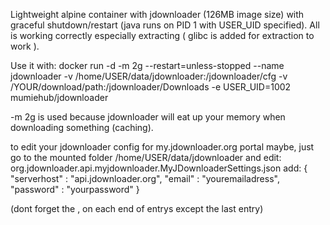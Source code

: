 Lightweight alpine container with jdownloader (126MB image size) with graceful shutdown/restart (java runs on PID 1 with USER_UID specified). All is working correctly especially extracting ( glibc is added for extraction to work ).

Use it with:
docker run -d -m 2g --restart=unless-stopped --name jdownloader -v /home/USER/data/jdownloader:/jdownloader/cfg -v /YOUR/download/path:/jdownloader/Downloads -e USER_UID=1002 mumiehub/jdownloader

-m 2g is used because jdownloader will eat up your memory when downloading something (caching).

to edit your jdownloader config for my.jdownloader.org portal maybe, just go to the mounted folder /home/USER/data/jdownloader
and edit: org.jdownloader.api.myjdownloader.MyJDownloaderSettings.json
add:
{
"serverhost" : "api.jdownloader.org",
"email" : "youremailadress",
"password" : "yourpassword"
}

(dont forget the , on each end of entrys except the last entry)
